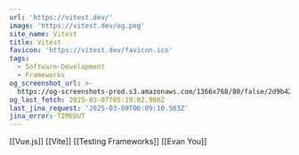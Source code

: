 ```yaml
---
url: 'https://vitest.dev/'
image: 'https://vitest.dev/og.png'
site_name: Vitest
title: Vitest
favicon: 'https://vitest.dev/favicon.ico'
tags:
  - Software-Development
  - Frameworks
og_screenshot_url: >-
  https://og-screenshots-prod.s3.amazonaws.com/1366x768/80/false/2d9b42d49a11b8f71c3c34e5bbe0f042177c765d4362adcd80cd36f51b03e102.jpeg
og_last_fetch: 2025-03-07T05:19:02.908Z
last_jina_request: '2025-03-09T06:09:10.503Z'
jina_error: TIMEOUT
---
```


[[Vue.js]]
[[Vite]]
[[Testing Frameworks]]
[[Evan You]]

